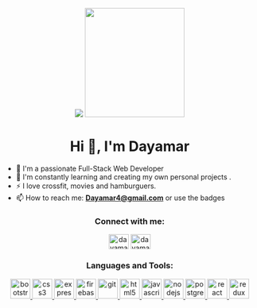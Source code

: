 
<p align="center">
  <img src="https://upload.wikimedia.org/wikipedia/commons/thumb/b/bd/Hello_world_c.svg/1280px-Hello_world_c.svg.png" /> <img src="https://previews.123rf.com/images/yupiramos/yupiramos1710/yupiramos171009645/87758206-chica-de-dibujos-animados-con-la-programaci%C3%B3n-de-trabajo-de-trabajo-ilustraci%C3%B3n-vectorial.jpg" width="200" height="220" /> </p>
<h1 align="center">Hi 👋, I'm Dayamar</h1>

- 🌱  I'm a passionate Full-Stack Web Developer
- 🔭  I'm constantly learning and creating my own personal projects .
- ⚡  I love crossfit, movies and hamburguers.
- 📫  How to reach me: **Dayamar4@gmail.com** or use the badges  

<h3 align="center">Connect with me:</h3>
<p align="center">
<a href="https://linkedin.com/in/dayamartinez" target="blank"><img align="center" src="https://cdn.jsdelivr.net/npm/simple-icons@3.0.1/icons/linkedin.svg" alt="dayamartinez" height="30" width="40" /></a>
<a href="https://instagram.com/dayamartinz" target="blank"><img align="center" src="https://cdn.jsdelivr.net/npm/simple-icons@3.0.1/icons/instagram.svg" alt="dayamartinz" height="30" width="40" /></a>
</p>

<h3 align="center">Languages and Tools:</h3>
<p align="center"> <a href="https://getbootstrap.com" target="_blank"> <img src="https://devicons.github.io/devicon/devicon.git/icons/bootstrap/bootstrap-plain.svg" alt="bootstrap" width="40" height="40"/> </a> <a href="https://www.w3schools.com/css/" target="_blank"> <img src="https://devicons.github.io/devicon/devicon.git/icons/css3/css3-original-wordmark.svg" alt="css3" width="40" height="40"/> </a> <a href="https://expressjs.com" target="_blank"> <img src="https://devicons.github.io/devicon/devicon.git/icons/express/express-original-wordmark.svg" alt="express" width="40" height="40"/> </a> <a href="https://firebase.google.com/" target="_blank"> <img src="https://www.vectorlogo.zone/logos/firebase/firebase-icon.svg" alt="firebase" width="40" height="40"/> </a> <a href="https://git-scm.com/" target="_blank"> <img src="https://www.vectorlogo.zone/logos/git-scm/git-scm-icon.svg" alt="git" width="40" height="40"/> </a> <a href="https://www.w3.org/html/" target="_blank"> <img src="https://devicons.github.io/devicon/devicon.git/icons/html5/html5-original-wordmark.svg" alt="html5" width="40" height="40"/> </a> <a href="https://developer.mozilla.org/en-US/docs/Web/JavaScript" target="_blank"> <img src="https://devicons.github.io/devicon/devicon.git/icons/javascript/javascript-original.svg" alt="javascript" width="40" height="40"/> </a> <a href="https://nodejs.org" target="_blank"> <img src="https://devicons.github.io/devicon/devicon.git/icons/nodejs/nodejs-original-wordmark.svg" alt="nodejs" width="40" height="40"/> </a> <a href="https://www.postgresql.org" target="_blank"> <img src="https://devicons.github.io/devicon/devicon.git/icons/postgresql/postgresql-original-wordmark.svg" alt="postgresql" width="40" height="40"/> </a> <a href="https://reactjs.org/" target="_blank"> <img src="https://devicons.github.io/devicon/devicon.git/icons/react/react-original-wordmark.svg" alt="react" width="40" height="40"/> </a> <a href="https://redux.js.org" target="_blank"> <img src="https://devicons.github.io/devicon/devicon.git/icons/redux/redux-original.svg" alt="redux" width="40" height="40"/> </a> </p>



<!--
**dayamartinez/dayamartinez** is a ✨ _special_ ✨ repository because its `README.md` (this file) appears on your GitHub profile.

Here are some ideas to get you started:

- 🔭 I’m currently working on ...
- 🌱 I’m currently learning ...
- 👯 I’m looking to collaborate on ...
- 🤔 I’m looking for help with ...
- 💬 Ask me about ...
- 📫 How to reach me: ...
- 😄 Pronouns: ...
- ⚡ Fun fact: ...
<p  align="center"><img src="https://previews.123rf.com/images/yupiramos/yupiramos1710/yupiramos171009847/87760314-chica-de-dibujos-animados-con-la-ilustraci%C3%B3n-de-vector-de-trabajo-de-programaci%C3%B3n-port%C3%A1til.jpg" width="200" height="220" /> <img src="https://previews.123rf.com/images/yupiramos/yupiramos1710/yupiramos171009645/87758206-chica-de-dibujos-animados-con-la-programaci%C3%B3n-de-trabajo-de-trabajo-ilustraci%C3%B3n-vectorial.jpg" width="200" height="220" /> <img src="https://previews.123rf.com/images/yupiramos/yupiramos1710/yupiramos171009601/87757497-chica-de-dibujos-animados-con-la-ilustraci%C3%B3n-de-vector-de-trabajo-de-programaci%C3%B3n-port%C3%A1til.jpg" width="200" height="220" /></p>
-->
